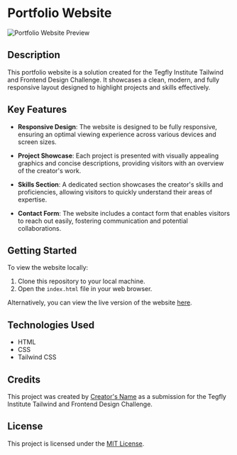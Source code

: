 
# Portfolio Website

![Portfolio Website Preview](preview.png)

## Description

This portfolio website is a solution created for the Tegfly Institute Tailwind and Frontend Design Challenge. It showcases a clean, modern, and fully responsive layout designed to highlight projects and skills effectively.

## Key Features

- **Responsive Design**: The website is designed to be fully responsive, ensuring an optimal viewing experience across various devices and screen sizes.

- **Project Showcase**: Each project is presented with visually appealing graphics and concise descriptions, providing visitors with an overview of the creator's work.

- **Skills Section**: A dedicated section showcases the creator's skills and proficiencies, allowing visitors to quickly understand their areas of expertise.

- **Contact Form**: The website includes a contact form that enables visitors to reach out easily, fostering communication and potential collaborations.

## Getting Started

To view the website locally:

1. Clone this repository to your local machine.
2. Open the `index.html` file in your web browser.

Alternatively, you can view the live version of the website [here](#).

## Technologies Used

- HTML
- CSS
- Tailwind CSS

## Credits

This project was created by [Creator's Name](#) as a submission for the Tegfly Institute Tailwind and Frontend Design Challenge.

## License

This project is licensed under the [MIT License](LICENSE).
